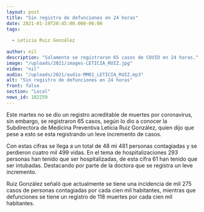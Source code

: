 ```yaml
---
layout: post
title: "Sin registro de defunciones en 24 horas"
date: 2021-01-19T20:45:00.000-06:00
tags:
  
  - Leticia Ruiz González
  
author: nil
description: "Solamente se registraron 65 casos de COVID en 24 horas."
image: "/uploads/2021/images-LETICIA_RUIZ.jpg"
video: "nil"
audio: "/uploads/2021/audio-MM01_LETICIA_RUIZ.mp3"
alt: "Sin registro de defunciones en 24 horas"
front: false
section: "Local"
news_id: 182259
---
```


Este martes no se dio un registro acreditable de muertes por coronavirus, sin embargo, se registraron 65 casos, según lo dio a  conocer la Subdirectora de Medicina Preventiva Leticia Ruiz González, quien dijo que pese a esto se esta registrando un leve incremento de casos.

Con estas cifras se llega a un total de 48 mi 481 personas contagiadas y se perdieron cuatro mil 499 vidas. En el tema de hospitalizaciones 293 personas han tenido que ser hospitalizadas, de esta cifra 61 han tenido que ser intubadas. Destacando por parte de la doctora que se registra un leve incremento.

Ruiz González señaló que actualmente se tiene una incidencia de mil 275 casos de personas contagiadas por cada cien mil habitantes, mientras que defunciones se tiene un registro de 118 muertes por cada cien mil habitantes. 